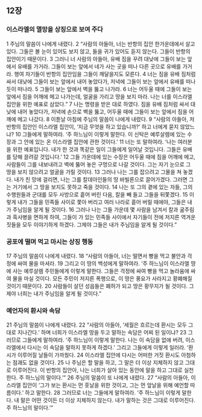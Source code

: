 ## 12장
### 이스라엘의 멸망을 상징으로 보여 주다
1 주님의 말씀이 나에게 내렸다.
2 “사람의 아들아, 너는 반항의 집안 한가운데에서 살고 있다. 그들은 볼 눈이 있어도 보지 않고, 들을 귀가 있어도 듣지 않는다. 그들이 반항의 집안이기 때문이다.
3 그러니 너 사람의 아들아, 유배 짐을 꾸려 대낮에 그들이 보는 앞에서 유배를 가거라. 그들이 보는 앞에서 네가 사는 곳을 떠나 다른 곳으로 유배를 가거라. 행여 자기들이 반항의 집안임을 그들이 깨달을지도 모른다.
4 너는 짐을 유배 짐처럼 싸서 대낮에 그들이 보는 앞에서 내어 놓았다가, 저녁에 그들이 보는 앞에서 유배를 떠나듯이 떠나라.
5 그들이 보는 앞에서 벽을 뚫고 나가라.
6 너는 어두울 때에 그들이 보는 앞에서 짐을 어깨에 메고 나가는데, 얼굴을 가리고 땅을 보지 마라. 나는 너를 이스라엘 집안을 위한 예표로 삼았다.”
7 나는 명령을 받은 대로 하였다. 짐을 유배 짐처럼 싸서 대낮에 내어 놓았다가, 저녁에 손으로 벽을 뚫고, 어두울 때에 그들이 보는 앞에서 짐을 어깨에 메고 나갔다.
8 이튿날 아침에 주님의 말씀이 나에게 내렸다.
9 “사람의 아들아, 저 반항의 집안인 이스라엘 집안이, ‘지금 무엇을 하고 있습니까?’ 하고 너에게 묻지 않았느냐?
10 그들에게 말하여라. ‘주 하느님이 이렇게 말한다. 이 신탁은 예루살렘에 있는 수장과 그 안에 있는 온 이스라엘 집안에 관한 것이다.’
11 너는 또 말하여라. ‘나는 여러분을 위한 예표입니다. 내가 한 것과 똑같은 일이 그들에게 일어날 것입니다. 그들은 유배를 당해 끌려갈 것입니다.’
12 그들 가운데에 있는 수장은 어두울 때에 짐을 어깨에 메고, 사람들이 그를 내보내려고 벽에 뚫어 놓은 구멍으로 나갈 것이다. 그는 자기 눈으로 그 땅을 보지 않으려고 얼굴을 가릴 것이다.
13 그러나 나는 그를 잡으려고 그물을 쳐 놓겠다. 내가 친 망에 걸리면, 나는 그를 칼데아인들의 땅 바빌론으로 끌어가겠다. 그러면 그는 거기에서 그 땅을 보지도 못하고 죽을 것이다.
14 나는 또 그의 곁에 있는 자들, 그의 수행원들과 군대를 모두 사방으로 흩어 버린 다음, 칼을 빼 들고 그들을 뒤쫓겠다.
15 이렇게 내가 그들을 민족들 사이로 쫓아 버리고 여러 나라로 흩어 버릴 때에야, 그들은 내가 주님임을 알게 될 것이다.
16 그러나 나는 그들 가운데 몇 사람을 남겨서 칼과 굶주림과 흑사병을 면하게 하여, 그들이 가 있는 민족들 사이에서 자기들이 전에 저지른 역겨운 짓들을 모두 이야기하게 하겠다. 그제야 그들은 내가 주님임을 알게 될 것이다.”
### 공포에 떨며 먹고 마시는 상징 행동
17 주님의 말씀이 나에게 내렸다.
18 “사람의 아들아, 너는 떨면서 빵을 먹고 불안과 걱정에 싸여 물을 마셔라.
19 그리고 이 땅의 백성에게 말하여라. ‘주 하느님이 이스라엘 땅에 사는 예루살렘 주민들에게 이렇게 말한다. 그들은 걱정에 싸여 빵을 먹고 놀라움에 싸여 물을 마실 것이다. 모든 주민이 저지른 폭행으로, 이 땅은 풍요가 사라지고 황폐해질 것이기 때문이다.
20 사람들이 살던 성읍들은 폐허가 되고 땅은 황무지가 될 것이다. 그제야 너희는 내가 주님임을 알게 될 것이다.”
### 예언자의 환시와 속담
21 주님의 말씀이 나에게 내렸다.
22 “사람의 아들아, ‘세월은 흐르는데 환시는 모두 그대로 지나간다.’ 하며 너희가 이스라엘 땅을 두고 말하는 속담은 어찌 된 일이냐?
23 그러므로 그들에게 말하여라. ‘주 하느님이 이렇게 말한다. 나는 이 속담을 없애 버려, 이스라엘에서 다시는 이 속담을 말하지 못하게 하겠다.’ 그리고 그들에게 이렇게 일러라. ‘환시가 이루어질 날들이 가까웠다.
24 이스라엘 집안에 다시는 어떠한 거짓 환시도 아첨하는 점괘도 없을 것이다.
25 나 주님은 할 말을 하고, 그 말은 더 이상 지체하지 않고 그대로 이루어진다. 이 반항의 집안아, 나는 너희가 살아 있는 동안에 말을 하고 그대로 실천한다. 주 하느님의 말이다.’”
26 주님의 말씀이 또 나에게 내렸다.
27 “사람의 아들아, 이스라엘 집안이 ‘그가 보는 환시는 먼 훗날을 위한 것이고, 그는 먼 앞날을 위해 예언할 따름이다.’ 하고 말한다.
28 그러므로 너는 그들에게 말하여라. ‘주 하느님이 이렇게 말한다. 내 말은 어떤 것이든 더 이상 지체하지 않는다. 내가 말하는 것은 그대로 이루어진다. 주 하느님의 말이다.’”
